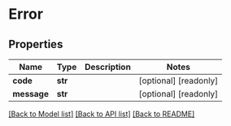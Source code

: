 # Error


## Properties
Name | Type | Description | Notes
------------ | ------------- | ------------- | -------------
**code** | **str** |  | [optional] [readonly] 
**message** | **str** |  | [optional] [readonly] 

[[Back to Model list]](../README.md#documentation-for-models) [[Back to API list]](../README.md#documentation-for-api-endpoints) [[Back to README]](../README.md)



